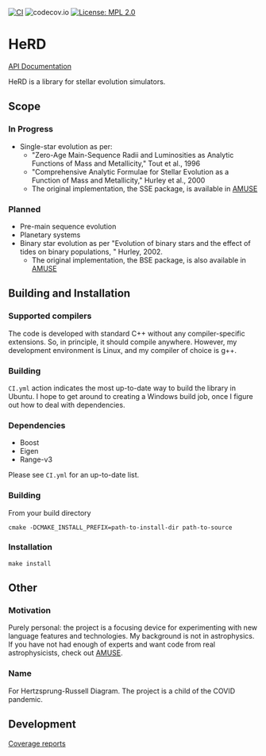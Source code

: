 [![CI](https://github.com/evrenimre/HeRD/actions/workflows/CI.yml/badge.svg)](https://github.com/evrenimre/HeRD/actions/workflows/CI.yml)
![codecov.io](https://codecov.io/gh/evrenimre/HeRD/coverage.svg?branch=main)
[![License: MPL 2.0](https://img.shields.io/badge/License-MPL%202.0-brightgreen.svg)](https://opensource.org/licenses/MPL-2.0)

# HeRD
[API Documentation](https://evrenimre.github.io/HeRD/index.html)

HeRD  is a library for stellar evolution simulators.

## Scope

### In Progress
* Single-star evolution as per:
  * "Zero-Age Main-Sequence Radii and Luminosities as Analytic Functions of Mass and Metallicity," Tout et al., 1996
  * "Comprehensive Analytic Formulae for Stellar Evolution as a Function of Mass and Metallicity," Hurley et al., 2000
  * The original implementation, the SSE package, is available in [AMUSE](https://github.com/amusecode/amuse)

### Planned
* Pre-main sequence evolution
* Planetary systems
* Binary star evolution as per "Evolution of binary stars and the effect of tides on binary populations, " Hurley, 2002.
  * The original implementation, the BSE package, is also available in [AMUSE](https://github.com/amusecode/amuse)

## Building and Installation

### Supported compilers
The code is developed with standard C++ without any compiler-specific extensions. So, in principle, it should compile anywhere. However, my development environment is Linux, and my compiler of choice is g++.

### Building
`CI.yml` action indicates the most up-to-date way to build the library in Ubuntu. I hope to get around to creating a Windows build job, once I figure out how to deal with dependencies.
 
### Dependencies
* Boost
*	Eigen
* Range-v3

Please see `CI.yml` for an up-to-date list.

### Building
From your build directory 

```
cmake -DCMAKE_INSTALL_PREFIX=path-to-install-dir path-to-source
```

### Installation
```
make install
```

## Other

### Motivation
Purely personal: the project is a focusing device for experimenting with new language features and technologies. My background is not in astrophysics. If you have not had enough of experts and want code from real astrophysicists, check out [AMUSE](https://github.com/amusecode/amuse).

### Name
For Hertzsprung-Russell Diagram. The project is a child of the COVID pandemic.

## Development

[Coverage reports](https://app.codecov.io/gh/evrenimre/herd)
